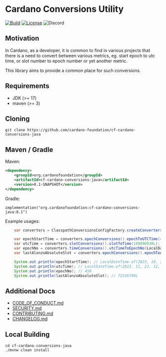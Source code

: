 # Cardano Conversions Utility

[![Build](https://github.com/cardano-foundation/cf-cardano-conversions-java/actions/workflows/tests.yaml/badge.svg)](https://github.com/cardano-foundation/cf-cardano-conversions-java/actions/workflows/tests.yaml)
[![License](https://img.shields.io:/github/license/cardano-foundation/cf-cardano-conversions-java?label=license)](https://github.com/cardano-foundation/cf-cardano-conversions-java/blob/master/LICENSE)
![Discord](https://img.shields.io/discord/1022471509173882950)

## Motivation

In Cardano, as a developer, it is common to find in various projects that there is a need to convert between various metrics, eg. start epoch to utc time, or slot number to epoch number or yet another metric.

This library aims to provide a common place for such conversions.

## Requirements
- JDK (>= 17)
- maven (>= 3)

## Cloning
```shell
git clone https://github.com/cardano-foundation/cf-cardano-conversions-java
```

## Maven / Gradle
Maven:
```xml
<dependency>
    <groupId>org.cardanofoundation</groupId>
    <artifactId>cf-cardano-conversions-java</artifactId>
    <version>0.1-SNAPSHOT</version>
</dependency>
```
Gradle:
```
implementation("org.cardanofoundation:cf-cardano-conversions-java:0.1")
```

Example usages:
```java
    var converters = ClasspathConversionsConfigFactory.createConverters(NetworkType.MAINNET);

    var epochStartTime = converters.epochConversions().epochToUTCTime(445, EpochOffset.START);
    var utcTime = converters.slotConversions().slotToTime(109090938L);
    var epochNo = converters.timeConversions().utcTimeToEpochNo(LocalDateTime.of(2023, 11, 22, 9, 48, 58));
    var lastAlonzoAbsoluteSlot = converters.epochConversions().epochToAbsoluteSlot(364, EpochOffset.END);

    System.out.println(epochStartTime); // LocalDateTime.of(2023, 10, 27, 21, 44, 51)
    System.out.println(utcTime); // LocalDateTime.of(2023, 11, 22, 12, 47, 9)
    System.out.println(epochNo); // 450
    System.out.println(lastAlonzoAbsoluteSlot); // 72316799L
```

## Additional Docs
- [CODE_OF_CONDUCT.md](CODE_OF_CONDUCT.md)
- [SECURITY.md](SECURITY.md)
- [CONTRIBUTING.md](CONTRIBUTING.md)
- [CHANGELOG.md](CHANGELOG.md)

## Local Building
```shell
cd cf-cardano-conversions-java
./mvnw clean install
```
